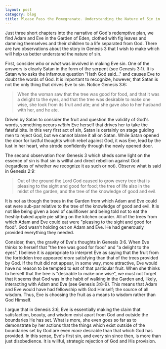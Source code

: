 ```yaml
---
layout: post
category: blog
title: Please Pass the Pomegranate. Understanding the Nature of Sin in Genesis 3.
---
```


Just three short chapters into the narrative of God's redemptive plan, we find Adam and Eve in the Garden of Eden, clothed with fig leaves and damning themselves and their children to a life separated from God. There are two observations about the story in Genesis 3 that I wish to make which will help us better understand the nature of sin.

First, consider *who* or *what* was involved in making Eve sin. One of the answers is clearly Satan in the form of the serpent (see Genesis 3:1). It is Satan who asks the infamous question "Hath God said..." and causes Eve to doubt the words of God. It is important to recognize, however, that Satan is not the only thing that drives Eve to sin. Notice Genesis 3:6:

> When the woman saw that the tree was good for food, and that it was a delight to the eyes, and that the tree was desirable to make one wise, she took from its fruit and ate; and she gave also to her husband with her, and he ate.

Driven by Satan to consider the fruit and question the validity of God's words, something occurs *within* Eve herself that drives her to take the fateful bite. In this very first act of sin, Satan is certainly on stage guiding men to reject God, but we cannot blame it all on Satan. While Satan opened the door for lustful thoughts which rebel against God, it was Eve, lead by the lust in her heart, who strode confidently through the newly opened door.

The second observation from Genesis 3 which sheds some light on the essence of sin is that sin is willful and direct rebellion against God (regardless of whether we recognize it as such or not). Observe what is said in Genesis 2:9:

> Out of the ground the Lord God caused to grow every tree that is pleasing to the sight and good for food; the tree of life also in the midst of the garden, and the tree of the knowledge of good and evil.

It is not as though the trees in the Garden from which Adam and Eve could eat were sub-par relative to the tree of the knowledge of good and evil. It is not like being given a bowl of cauliflower and being told not to eat the freshly-baked apple pie sitting on the kitchen counter. All of the trees from which Adam and Eve could eat were "pleasing to the sight and good for food". God wasn't holding out on Adam and Eve. He had generously provided everything they needed.

Consider, then, the gravity of Eve's thoughts in Genesis 3:6. When Eve thinks to herself that "the tree was good for food" and "a delight to the eyes", I believe it is appropriate to interpret Eve as saying that the fruit from the forbidden tree appeared *more* satisfying than that of the trees provided by God. If the fruit did not appear, in some way, more attractive, Eve would have no reason to be tempted to eat of that particular fruit. When she thinks to herself that the tree is "desirable to make one wise", we must not forget that it seems that God was in the habit of walking in the Garden and, likely, interacting with Adam and Eve (see Genesis 3:8-9). This means that Adam and Eve would have had fellowship with God Himself; the source of all wisdom. Thus, Eve is choosing the fruit as a means to wisdom rather than God Himself.

I argue that in Genesis 3:6, Eve is essentially making the claim that satisfaction, beauty, and wisdom exist apart from God and outside the boundaries He has set. What is more, she even goes so far as to demonstrate by her actions that the things which exist outside of the boundaries set by God are even *more* desirable than that which God has provided. In this sense, Eve's first sin, and every sin since then, is more than just disobedience. It is willful, strategic rejection of God and His provision.
